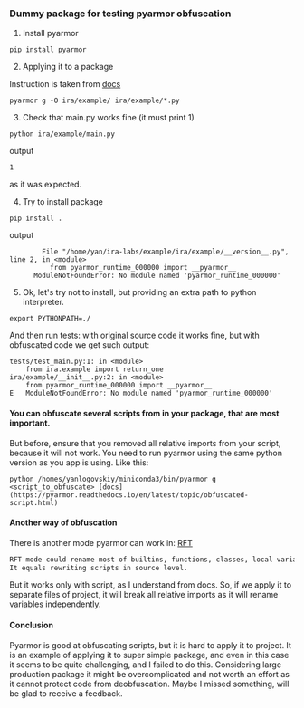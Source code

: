### Dummy package for testing pyarmor obfuscation
1. Install pyarmor
```shell
pip install pyarmor
```

2. Applying it to a package

Instruction is taken from [docs](https://pyarmor.readthedocs.io/en/latest/tutorial/getting-started.html#obfuscating-one-package)

```shell
pyarmor g -O ira/example/ ira/example/*.py
```

3. Check that main.py works fine (it must print 1)
```commandline
python ira/example/main.py
```
output
```commandline
1
```
as it was expected.

4. Try to install package
```commandline
pip install .
```
output
```commandline
        File "/home/yan/ira-labs/example/ira/example/__version__.py", line 2, in <module>
          from pyarmor_runtime_000000 import __pyarmor__
      ModuleNotFoundError: No module named 'pyarmor_runtime_000000'
```
5. Ok, let's try not to install, but providing an extra path to python interpreter.
```commandline
export PYTHONPATH=./
```
And then run tests: with original source code it works fine, but with obfuscated code we get such
output:
```commandline
tests/test_main.py:1: in <module>
    from ira.example import return_one
ira/example/__init__.py:2: in <module>
    from pyarmor_runtime_000000 import __pyarmor__
E   ModuleNotFoundError: No module named 'pyarmor_runtime_000000'

```

#### You can obfuscate several scripts from in your package, that are most important.
But before, ensure that you removed all relative imports from your script, because it will not work.
You need to run pyarmor using the same python version as you app is using.
Like this:
```shell
python /homes/yanlogovskiy/miniconda3/bin/pyarmor g <script_to_obfuscate> [docs](https://pyarmor.readthedocs.io/en/latest/topic/obfuscated-script.html)
```

#### Another way of obfuscation
There is another mode pyarmor can work in: [RFT](https://pyarmor.readthedocs.io/en/latest/tutorial/advanced.html#using-rftmode-pro)
```markdown
RFT mode could rename most of builtins, functions, classes, local variables. 
It equals rewriting scripts in source level.
```
But it works only with script, as I understand from docs. 
So, if we apply it to separate files of project, it will break all relative imports as it will rename variables independently.


#### Conclusion
Pyarmor is good at obfuscating scripts, but it is hard to apply it to project.
It is an example of applying it to super simple package, and even in this case it seems to be quite challenging, 
and I failed to do this.
Considering large production package it might be overcomplicated 
and not worth an effort as it cannot protect code from deobfuscation. 
Maybe I missed something, will be glad to receive a feedback.


